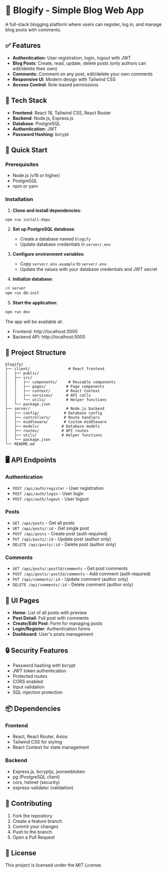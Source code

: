 # 📝 Blogify - Simple Blog Web App

A full-stack blogging platform where users can register, log in, and manage blog posts with comments.

## ✅ Features

- **Authentication**: User registration, login, logout with JWT
- **Blog Posts**: Create, read, update, delete posts (only authors can edit/delete their own)
- **Comments**: Comment on any post, edit/delete your own comments
- **Responsive UI**: Modern design with Tailwind CSS
- **Access Control**: Role-based permissions

## 🧱 Tech Stack

- **Frontend**: React 18, Tailwind CSS, React Router
- **Backend**: Node.js, Express.js
- **Database**: PostgreSQL
- **Authentication**: JWT
- **Password Hashing**: bcrypt

## 🚀 Quick Start

### Prerequisites

- Node.js (v16 or higher)
- PostgreSQL
- npm or yarn

### Installation

1. **Clone and install dependencies**:

```bash
npm run install-deps
```

2. **Set up PostgreSQL database**:

   - Create a database named `blogify`
   - Update database credentials in `server/.env`

3. **Configure environment variables**:

   - Copy `server/.env.example` to `server/.env`
   - Update the values with your database credentials and JWT secret

4. **Initialize database**:

```bash
cd server
npm run db:init
```

5. **Start the application**:

```bash
npm run dev
```

The app will be available at:

- Frontend: http://localhost:3000
- Backend API: http://localhost:5000

## 📁 Project Structure

```
blogify/
├── client/                 # React frontend
│   ├── public/
│   ├── src/
│   │   ├── components/     # Reusable components
│   │   ├── pages/         # Page components
│   │   ├── context/       # React Context
│   │   ├── services/      # API calls
│   │   └── utils/         # Helper functions
│   └── package.json
├── server/                # Node.js backend
│   ├── config/           # Database config
│   ├── controllers/      # Route handlers
│   ├── middleware/       # Custom middleware
│   ├── models/          # Database models
│   ├── routes/          # API routes
│   ├── utils/           # Helper functions
│   └── package.json
└── README.md
```

## 🖥️ API Endpoints

### Authentication

- `POST /api/auth/register` - User registration
- `POST /api/auth/login` - User login
- `POST /api/auth/logout` - User logout

### Posts

- `GET /api/posts` - Get all posts
- `GET /api/posts/:id` - Get single post
- `POST /api/posts` - Create post (auth required)
- `PUT /api/posts/:id` - Update post (author only)
- `DELETE /api/posts/:id` - Delete post (author only)

### Comments

- `GET /api/posts/:postId/comments` - Get post comments
- `POST /api/posts/:postId/comments` - Add comment (auth required)
- `PUT /api/comments/:id` - Update comment (author only)
- `DELETE /api/comments/:id` - Delete comment (author only)

## 🎨 UI Pages

- **Home**: List of all posts with preview
- **Post Detail**: Full post with comments
- **Create/Edit Post**: Form for managing posts
- **Login/Register**: Authentication forms
- **Dashboard**: User's posts management

## 🔒 Security Features

- Password hashing with bcrypt
- JWT token authentication
- Protected routes
- CORS enabled
- Input validation
- SQL injection protection

## 📦 Dependencies

### Frontend

- React, React Router, Axios
- Tailwind CSS for styling
- React Context for state management

### Backend

- Express.js, bcryptjs, jsonwebtoken
- pg (PostgreSQL client)
- cors, helmet (security)
- express-validator (validation)

## 🤝 Contributing

1. Fork the repository
2. Create a feature branch
3. Commit your changes
4. Push to the branch
5. Open a Pull Request

## 📄 License

This project is licensed under the MIT License.
